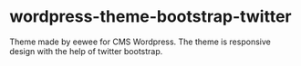 wordpress-theme-bootstrap-twitter
=================================

Theme made ​​by eewee for CMS Wordpress. The theme is responsive design with the help of twitter bootstrap.